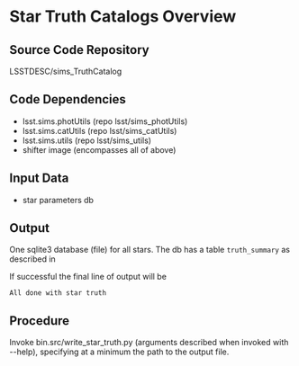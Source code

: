 # Star Truth Catalogs Overview

## Source Code Repository
LSSTDESC/sims_TruthCatalog

## Code Dependencies
* lsst.sims.photUtils (repo lsst/sims_photUtils)
* lsst.sims.catUtils   (repo lsst/sims_catUtils)
* lsst.sims.utils       (repo lsst/sims_utils)
* shifter image (encompasses all of above)


## Input Data
* star parameters db

## Output
One sqlite3 database (file) for all stars.  The db has a table `truth_summary`
as described in <ref>

If successful the final line of output will be
```
All done with star truth
```

## Procedure
Invoke bin.src/write_star_truth.py (arguments described when invoked with --help),
specifying at a minimum the path to the output file.






